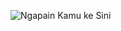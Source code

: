 ![Ngapain Kamu ke Sini](https://scontent-cgk1-1.cdninstagram.com/v/t51.29350-15/476494906_1688384975042937_1349461349508612034_n.heic?stp=dst-jpg_e35_tt6&efg=eyJ2ZW5jb2RlX3RhZyI6ImltYWdlX3VybGdlbi4xNDQweDE0NDAuc2RyLmYyOTM1MC5kZWZhdWx0X2ltYWdlIn0&_nc_ht=scontent-cgk1-1.cdninstagram.com&_nc_cat=109&_nc_oc=Q6cZ2AFhFIHsgbSMJ1jusnQG6OTqgF1PcVdzlOizvXWaZGuJsJXjNzp_EZE0-QwCs46lQG8&_nc_ohc=fm3ldSzTSjkQ7kNvgEAp_Qr&_nc_gid=2149aa6835a142e38963a7a13d8667a1&edm=APs17CUBAAAA&ccb=7-5&ig_cache_key=MzU2MTk0NDI3ODkwMzgyMDcwNQ%3D%3D.3-ccb7-5&oh=00_AYDxf_DGTBWMSYDkIRuVZt_LBfKi0sAHnu6MF7RFCB8u2w&oe=67C0D388&_nc_sid=10d13b)
